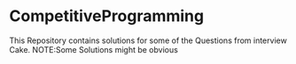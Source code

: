 # CompetitiveProgramming

This Repository contains solutions for some of the Questions from interview Cake.
NOTE:Some Solutions might be obvious
